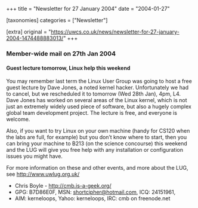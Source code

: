 +++
title = "Newsletter for 27 January 2004"
date = "2004-01-27"

[taxonomies]
categories = ["Newsletter"]

[extra]
original = "https://uwcs.co.uk/news/newsletter-for-27-january-2004-1474488883013/"
+++

### Member-wide mail on 27th Jan 2004

#### Guest lecture tomorrow, Linux help this weekend

You may remember last term the Linux User Group was going to host a free guest lecture by Dave Jones, a noted kernel hacker. Unfortunately we had to cancel, but we rescheduled it to tomorrow (Wed 28th Jan), 4pm, L4. Dave Jones has worked on several areas of the Linux kernel, which is not just an extremely widely used piece of software, but also a hugely complex global team development project. The lecture is free, and everyone is welcome.

Also, if you want to try Linux on your own machine (handy for CS120 when the labs are full, for example) but you don’t know where to start, then you can bring your machine to B213 (on the science concourse) this weekend and the LUG will give you free help with any installation or configuration issues you might have.

For more information on these and other events, and more about the LUG, see http://www.uwlug.org.uk/

  - Chris Boyle - http://cmb.is-a-geek.org/
  - GPG: B7D86E0F, MSN: shortcipher@hotmail.com, ICQ: 24151961,
  - AIM: kerneloops, Yahoo: kerneloops, IRC: cmb on freenode.net
